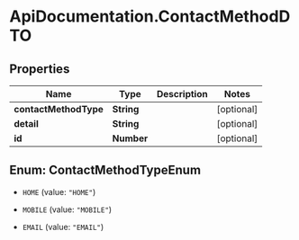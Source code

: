 # ApiDocumentation.ContactMethodDTO

## Properties

Name | Type | Description | Notes
------------ | ------------- | ------------- | -------------
**contactMethodType** | **String** |  | [optional] 
**detail** | **String** |  | [optional] 
**id** | **Number** |  | [optional] 



## Enum: ContactMethodTypeEnum


* `HOME` (value: `"HOME"`)

* `MOBILE` (value: `"MOBILE"`)

* `EMAIL` (value: `"EMAIL"`)




